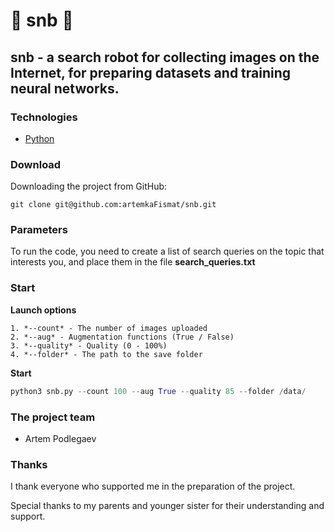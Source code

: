 # 🌟 snb 🌟
## snb - a search robot for collecting images on the Internet, for preparing datasets and training neural networks.

### Technologies
- [Python](https://www.python.org)

### Download
Downloading the project from GitHub:
``` git
git clone git@github.com:artemkaFismat/snb.git
```
### Parameters
To run the code, you need to create a list of search queries on the topic that interests you, and place them in the file **search_queries.txt**
### Start
  **Launch options**
  ``` parametrs
  1. *--count* - The number of images uploaded
  2. *--aug* - Augmentation functions (True / False)
  3. *--quality* - Quality (0 - 100%)
  4. *--folder* - The path to the save folder
  ```
  **Start**
  ``` Python
  python3 snb.py --count 100 --aug True --quality 85 --folder /data/
  ```
### The project team 

- Artem Podlegaev

### Thanks
I thank everyone who supported me in the preparation of the project.

Special thanks to my parents and younger sister for their understanding and support.


